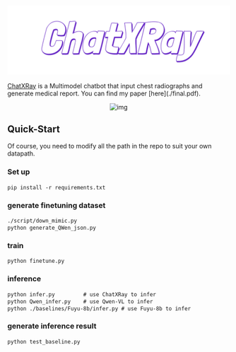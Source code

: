 <p align="center">  
  <img src="./img/logo.png" alt="img" width="700" />  
</p>  
<u>ChatXRay</u> is a Multimodel chatbot that input chest radiographs and generate medical report. You can find my paper [here](./final.pdf).

<p align="center">  
  <img src="./img/demo.jpg" alt="img" width="500" />  
</p>  

## Quick-Start

Of  course, you need to modify all the path in the repo to suit your own datapath.
### Set up
```
pip install -r requirements.txt
```
### generate finetuning dataset

```
./script/down_mimic.py
python generate_QWen_json.py
```

### train
```
python finetune.py
```

### inference
```
python infer.py         # use ChatXRay to infer
python Qwen_infer.py    # use Qwen-VL to infer
python ./baselines/Fuyu-8b/infer.py # use Fuyu-8b to infer
```

### generate inference result
```
python test_baseline.py
```